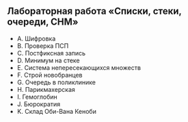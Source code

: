 ## Лабораторная работа «Списки, стеки, очереди, СНМ»

- A. Шифровка
- B. Проверка ПСП 
- C. Постфиксная запись 
- D. Минимум на стеке 
- E. Система непересекающихся множеств 
- F. Строй новобранцев 
- G. Очередь в поликлинике 
- H. Парикмахерская 
- I. Гемоглобин 
- J. Бюрократия
- K. Склад Оби-Вана Кеноби